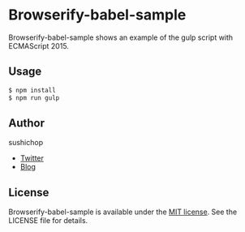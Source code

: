 # Browserify-babel-sample

Browserify-babel-sample shows an example of the gulp script with ECMAScript 2015.


## Usage

```bash
$ npm install
$ npm run gulp
```

## Author

sushichop

- [Twitter](https://twitter.com/sushichop2012)
- [Blog](http://sushichop.blogspot.jp)


## License

[MIT]: http://www.opensource.org/licenses/mit-license.php

Browserify-babel-sample is available under the [MIT license][MIT]. See the LICENSE file for details.